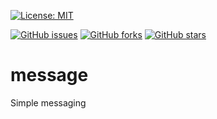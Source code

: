 [![License: MIT](https://img.shields.io/badge/license-MIT-blue.svg?style=flat-square)](https://raw.githubusercontent.com/robertodr/message/master/LICENSE)

[![GitHub issues](https://img.shields.io/github/issues/robertodr/message.svg?style=flat-square)](https://github.com/robertodr/message/issues)
[![GitHub forks](https://img.shields.io/github/forks/robertodr/message.svg?style=flat-square)](https://github.com/robertodr/message/network)
[![GitHub stars](https://img.shields.io/github/stars/robertodr/message.svg?style=flat-square)](https://github.com/robertodr/message/stargazers)

# message

Simple messaging
